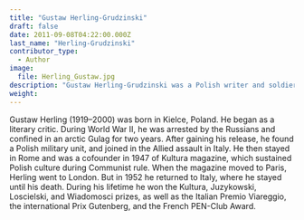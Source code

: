 ```yaml
---
title: "Gustaw Herling-Grudzinski"
draft: false
date: 2011-09-08T04:22:00.000Z
last_name: "Herling-Grudzinski"
contributor_type:
  - Author
image:
  file: Herling_Gustaw.jpg
description: "Gustaw Herling-Grudzinski was a Polish writer and soldier. He is best known for writing a personal account of life in the Soviet gulag called _A World Apart_"
weight:
---
```


Gustaw Herling (1919–2000) was born in Kielce, Poland. He began as a literary critic. During World War II, he was arrested by the Russians and confined in an arctic Gulag for two years. After gaining his release, he found a Polish military unit, and joined in the Allied assault in Italy. He then stayed in Rome and was a cofounder in 1947 of Kultura magazine, which sustained Polish culture during Communist rule. When the magazine moved to Paris, Herling went to London. But in 1952 he returned to Italy, where he stayed until his death. During his lifetime he won the Kultura, Juzykowski, Loscielski, and Wiadomosci prizes, as well as the Italian Premio Viareggio, the international Prix Gutenberg, and the French PEN-Club Award.

